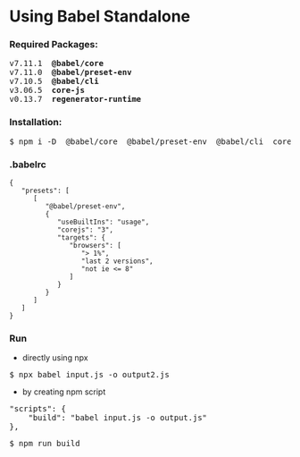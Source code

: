 # Using Babel Standalone

### Required Packages:

<pre>
v7.11.1  <b>@babel/core</b>
v7.11.0  <b>@babel/preset-env</b>
v7.10.5  <b>@babel/cli</b>
v3.06.5  <b>core-js</b>
v0.13.7  <b>regenerator-runtime</b>
</pre>

### Installation:

<pre>
$ npm i -D  @babel/core  @babel/preset-env  @babel/cli  core-js  regenerator-runtime
</pre>

### .babelrc

```
{
   "presets": [
      [
         "@babel/preset-env",
         {
            "useBuiltIns": "usage",
            "corejs": "3",
            "targets": {
               "browsers": [
                  "> 1%",
                  "last 2 versions",
                  "not ie <= 8"
               ]
            }
         }
      ]
   ]
}
```

### Run

- directly using npx

<pre>
$ npx babel input.js -o output2.js
</pre>

- by creating npm script

<pre>
"scripts": {
    "build": "babel input.js -o output.js"
},
</pre>

<pre>
$ npm run build
</pre>
